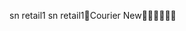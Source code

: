 
sn retail1                                           
 s n   r e t a i l 1    C o u r i e r   N e w                                                       
